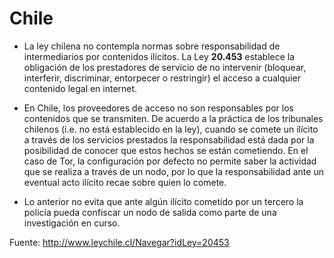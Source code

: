 # Chile

 * La ley chilena no contempla normas sobre responsabilidad de intermediarios
 por contenidos ilícitos. La Ley **20.453** establece la obligación de los
 prestadores de servicio de no intervenir (bloquear, interferir, discriminar,
 entorpecer o restringir) el acceso a cualquier contenido legal en internet.

 * En Chile, los proveedores de acceso no son responsables por los contenidos
 que se transmiten. De acuerdo a la práctica de los tribunales chilenos (i.e.
 no está establecido en la ley), cuando se comete un ilícito a través de los
 servicios prestados la responsabilidad está dada por la posibilidad de conocer
 que estos hechos se están cometiendo. En el caso de Tor, la configuración por
 defecto no permite saber la actividad que se realiza a través de un nodo, por
 lo que la responsabilidad ante un eventual acto ilícito recae sobre quien lo
 comete.

 * Lo anterior no evita que ante algún ilícito cometido por un tercero la
 policía pueda confiscar un nodo de salida como parte de una investigación en
 curso.
 
Fuente: http://www.leychile.cl/Navegar?idLey=20453

